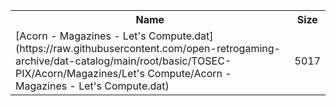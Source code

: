 <table>
<tr><th>Name</th><th>Size</th></tr>
<tr><td>
[Acorn - Magazines - Let's Compute.dat](https://raw.githubusercontent.com/open-retrogaming-archive/dat-catalog/main/root/basic/TOSEC-PIX/Acorn/Magazines/Let's Compute/Acorn - Magazines - Let's Compute.dat)
</td><td>5017</td></tr>
</table>
